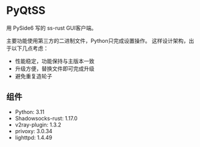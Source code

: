 # PyQtSS

用 PySide6 写的 ss-rust GUI客户端。

主要功能使用第三方的二进制文件，Python只完成设置操作。
这样设计架构，出于以下几点考虑：
- 性能稳定，功能保持与主版本一致
- 升级方便，替换文件即可完成升级
- 避免重复造轮子

## 组件

- Python: 3.11
- Shadowsocks-rust: 1.17.0
- v2ray-plugin: 1.3.2
- privoxy: 3.0.34
- lighttpd: 1.4.49
